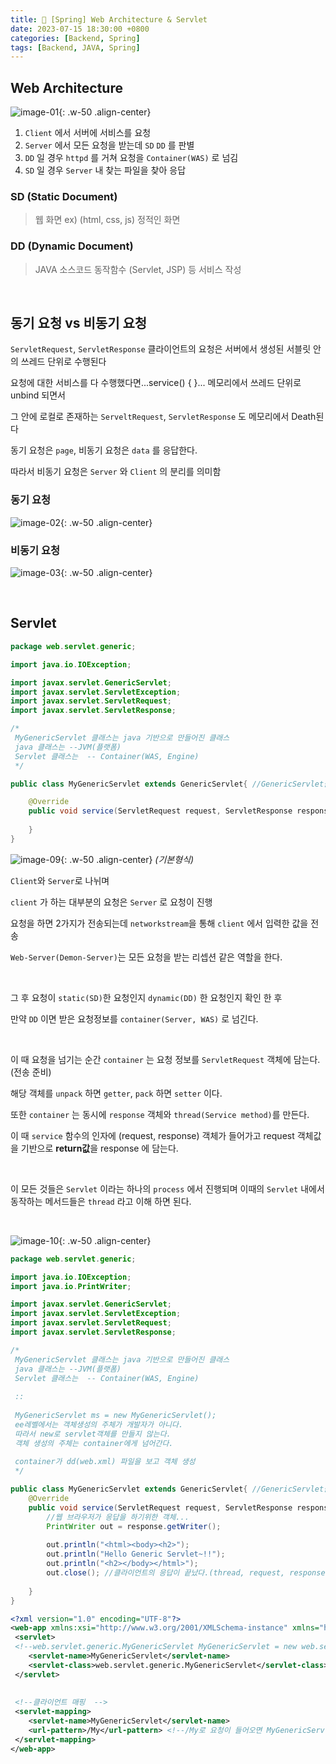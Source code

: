 ```yaml
---
title: 🥜 [Spring] Web Architecture & Servlet
date: 2023-07-15 18:30:00 +0800
categories: [Backend, Spring]
tags: [Backend, JAVA, Spring]
---
```


## Web Architecture

![image-01](../assets/img/kb-edu/image-06.png){: .w-50 .align-center}

1. `Client` 에서 서버에 서비스를 요청
2. `Server` 에서 모든 요청을 받는데 `SD` `DD` 를 판별
3. `DD` 일 경우 `httpd` 를 거쳐 요청을 `Container(WAS)` 로 넘김
4. `SD` 일 경우 `Server` 내 찾는 파일을 찾아 응답

### SD (Static Document)
> 웹 화면 ex) (html, css, js) 정적인 화면

### DD (Dynamic Document)
> JAVA 소스코드 동작함수 (Servlet, JSP) 등 서비스 작성

<br/>

## 동기 요청 vs 비동기 요청
`ServletRequest`, `ServletResponse`
클라이언트의 요청은 서버에서 생성된 서블릿 안의 쓰레드 단위로 수행된다

요청에 대한 서비스를 다 수행했다면...service() {   }... 메모리에서 쓰레드 단위로 unbind 되면서

그 안에 로컬로 존재하는 `ServeltRequest`, `ServletResponse` 도 메모리에서 Death된다

동기 요청은 `page`, 비동기 요청은 `data` 를 응답한다.

따라서 비동기 요청은 `Server` 와 `Client` 의 분리를 의미함

### 동기 요청

![image-02](../assets/img/kb-edu/image-07.png){: .w-50 .align-center}


### 비동기 요청

![image-03](../assets/img/kb-edu/image-08.png){: .w-50 .align-center}

<br/>

## Servlet

```java
package web.servlet.generic;

import java.io.IOException;

import javax.servlet.GenericServlet;
import javax.servlet.ServletException;
import javax.servlet.ServletRequest;
import javax.servlet.ServletResponse;

/*
 MyGenericServlet 클래스는 java 기반으로 만들어진 클래스
 java 클래스는 --JVM(플랫폼)
 Servlet 클래스는  -- Container(WAS, Engine)
 */

public class MyGenericServlet extends GenericServlet{ //GenericServlet을 상속받아 Servlet이 됨

	@Override
	public void service(ServletRequest request, ServletResponse response) throws ServletException, IOException {
		
	}
}
```

![image-09](../assets/img/kb-edu/image-09.png){: .w-50 .align-center}
_(기본형식)_

`Client`와 `Server`로 나뉘며

`client` 가 하는 대부분의 요청은 `Server` 로 요청이 진행

요청을 하면 2가지가 전송되는데 `networkstream`을 통해 `client` 에서 입력한 값을 전송

`Web-Server(Demon-Server)`는 모든 요청을 받는 리셉션 같은 역할을 한다.

<br/>

그 후 요청이 `static(SD)`한 요청인지 `dynamic(DD)` 한 요청인지 확인 한 후

만약 `DD` 이면 받은 요청정보를 `container(Server, WAS)` 로 넘긴다.

<br/>

이 때 요청을 넘기는 순간 `container` 는 요청 정보를 `ServletRequest` 객체에 담는다. (전송 준비) 

해당 객체를 `unpack` 하면 `getter`,  `pack` 하면 `setter` 이다.

또한 `container` 는 동시에 `response` 객체와 `thread(Service method)`를 만든다.

이 때 `service` 함수의 인자에 (request, response) 객체가 들어가고 request 객체값을 기반으로  **return값**을 response 에 담는다.

<br/>

이 모든 것들은 `Servlet` 이라는 하나의 `process` 에서 진행되며 이때의 `Servlet` 내에서 동작하는 메서드들은 `thread` 라고 이해 하면 된다.

<br/>

![image-10](../assets/img/kb-edu/image-10.png){: .w-50 .align-center}


```java
package web.servlet.generic;

import java.io.IOException;
import java.io.PrintWriter;

import javax.servlet.GenericServlet;
import javax.servlet.ServletException;
import javax.servlet.ServletRequest;
import javax.servlet.ServletResponse;

/*
 MyGenericServlet 클래스는 java 기반으로 만들어진 클래스
 java 클래스는 --JVM(플랫폼)
 Servlet 클래스는  -- Container(WAS, Engine)
 
 ::
 
 MyGenericServlet ms = new MyGenericServlet();
 ee레벨에서는 객체생성의 주체가 개발자가 아니다.
 따라서 new로 servlet객체를 만들지 않는다.
 객체 생성의 주체는 container에게 넘어간다.
 
 container가 dd(web.xml) 파일을 보고 객체 생성 
 */

public class MyGenericServlet extends GenericServlet{ //GenericServlet을 상속받아 Servlet이 됨
	@Override
	public void service(ServletRequest request, ServletResponse response) throws ServletException, IOException {
		//웹 브라우저가 응답을 하기위한 객체...
		PrintWriter out = response.getWriter();
		
		out.println("<html><body><h2>");
		out.println("Hello Generic Servlet~!!");
		out.println("<h2></body></html>");
		out.close(); //클라이언트의 응답이 끝났다.(thread, request, response 객체는 메모리에서 내려온다)
	
	}
}
```

```xml
<?xml version="1.0" encoding="UTF-8"?>
<web-app xmlns:xsi="http://www.w3.org/2001/XMLSchema-instance" xmlns="http://java.sun.com/xml/ns/javaee" xsi:schemaLocation="http://java.sun.com/xml/ns/javaee http://java.sun.com/xml/ns/javaee/web-app_2_5.xsd" id="WebApp_ID" version="2.5">
 <servlet>
 <!--web.servlet.generic.MyGenericServlet MyGenericServlet = new web.servlet.generic.MyGenericServlet()  서버 외부 매핑 -->
 	<servlet-name>MyGenericServlet</servlet-name>
 	<servlet-class>web.servlet.generic.MyGenericServlet</servlet-class> <!--위 FQCN를 보고 객체를 생성함  -->
 </servlet>
 
 
 <!--클라이언트 매핑  -->
 <servlet-mapping>
 	<servlet-name>MyGenericServlet</servlet-name>
 	<url-pattern>/My</url-pattern> <!--/My로 요청이 들어오면 MyGenericServlet으로 보낸다  -->
 </servlet-mapping>
</web-app>
```

